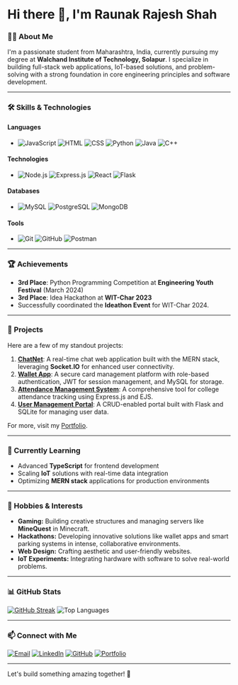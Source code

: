 # Hi there 👋, I'm Raunak Rajesh Shah

### 👨‍💻 About Me
I'm a passionate student from Maharashtra, India, currently pursuing my degree at **Walchand Institute of Technology, Solapur**. I specialize in building full-stack web applications, IoT-based solutions, and problem-solving with a strong foundation in core engineering principles and software development.

---

### 🛠️ Skills & Technologies

#### **Languages**
- ![JavaScript](https://img.shields.io/badge/-JavaScript-yellow?logo=javascript&logoColor=white) ![HTML](https://img.shields.io/badge/-HTML-orange?logo=html5&logoColor=white) ![CSS](https://img.shields.io/badge/-CSS-blue?logo=css3&logoColor=white) ![Python](https://img.shields.io/badge/-Python-yellowgreen?logo=python&logoColor=white) ![Java](https://img.shields.io/badge/-Java-red?logo=java&logoColor=white) ![C++](https://img.shields.io/badge/-C++-informational?logo=cplusplus&logoColor=white) 

#### **Technologies**
- ![Node.js](https://img.shields.io/badge/-Node.js-success?logo=nodedotjs&logoColor=white) ![Express.js](https://img.shields.io/badge/-Express.js-lightgrey?logo=express&logoColor=white) ![React](https://img.shields.io/badge/-React-blue?logo=react&logoColor=white) ![Flask](https://img.shields.io/badge/-Flask-black?logo=flask&logoColor=white)

#### **Databases**
- ![MySQL](https://img.shields.io/badge/-MySQL-blue?logo=mysql&logoColor=white) ![PostgreSQL](https://img.shields.io/badge/-PostgreSQL-lightblue?logo=postgresql&logoColor=white) ![MongoDB](https://img.shields.io/badge/-MongoDB-green?logo=mongodb&logoColor=white) 

#### **Tools**
- ![Git](https://img.shields.io/badge/-Git-red?logo=git&logoColor=white) ![GitHub](https://img.shields.io/badge/-GitHub-black?logo=github&logoColor=white) ![Postman](https://img.shields.io/badge/-Postman-orange?logo=postman&logoColor=white) 

---

### 🏆 Achievements
- **3rd Place**: Python Programming Competition at **Engineering Youth Festival** (March 2024)
- **3rd Place**: Idea Hackathon at **WIT-Char 2023**
- Successfully coordinated the **Ideathon Event** for WIT-Char 2024.

---

### 🚀 Projects
Here are a few of my standout projects:

1. **[ChatNet](https://github.com/Rs07-404/ChatNet)**: A real-time chat web application built with the MERN stack, leveraging **Socket.IO** for enhanced user connectivity.
2. **[Wallet App](https://github.com/Rs07-404/WalletApp)**: A secure card management platform with role-based authentication, JWT for session management, and MySQL for storage.
3. **[Attendance Management System](https://github.com/Rs07-404/Attendance-management-system.git)**: A comprehensive tool for college attendance tracking using Express.js and EJS.
4. **[User Management Portal](https://github.com/Rs07-404/SQLite_User_account_database_portal_using_Flask.git)**: A CRUD-enabled portal built with Flask and SQLite for managing user data.

For more, visit my [Portfolio](https://rs07-404.github.io/raunak-shah-portfolio/).

---

### 🌱 Currently Learning
- Advanced **TypeScript** for frontend development
- Scaling **IoT** solutions with real-time data integration
- Optimizing **MERN stack** applications for production environments

---

### 🎨 Hobbies & Interests
- **Gaming:** Building creative structures and managing servers like **MineQuest** in Minecraft.
- **Hackathons:** Developing innovative solutions like wallet apps and smart parking systems in intense, collaborative environments.
- **Web Design:** Crafting aesthetic and user-friendly websites.
- **IoT Experiments:** Integrating hardware with software to solve real-world problems.

---

### 📊 GitHub Stats
[![GitHub Streak](https://github-readme-streak-stats.herokuapp.com/?user=Rs07-404&theme=dark)](https://git.io/streak-stats)
![Top Languages](https://github-readme-stats.vercel.app/api/top-langs/?username=Rs07-404&layout=compact&theme=radical)

---

### 📫 Connect with Me
[![Email](https://img.shields.io/badge/Email-red?logo=gmail&logoColor=white)](mailto:shahrrs2004@gmail.com)
[![LinkedIn](https://img.shields.io/badge/LinkedIn-blue?logo=linkedin)](https://www.linkedin.com/in/raunak-shah7)
[![GitHub](https://img.shields.io/badge/GitHub-black?logo=github)](https://github.com/Rs07-404)
[![Portfolio](https://img.shields.io/badge/Portfolio-orange)](https://rs07-404.github.io/raunak-shah-portfolio/)

---

Let's build something amazing together! 🚀
